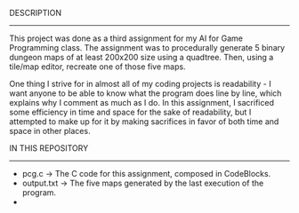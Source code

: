 DESCRIPTION
***********************
This project was done as a third assignment for my AI for Game Programming class. The assignment was to procedurally generate 5 binary dungeon maps of at least 200x200 size using a quadtree. Then, using a tile/map editor, recreate one of those five maps.

One thing I strive for in almost all of my coding projects is readability - I want anyone to be able to know what the program does line by line, which explains why I comment as much as I do. In this assignment, I sacrificed some efficiency in time and space for the sake of readability, but I attempted to make up for it by making sacrifices in favor of both time and space in other places.






IN THIS REPOSITORY
***************************
- pcg.c -> The C code for this assignment, composed in CodeBlocks.
- output.txt -> The five maps generated by the last execution of the program.
- 
